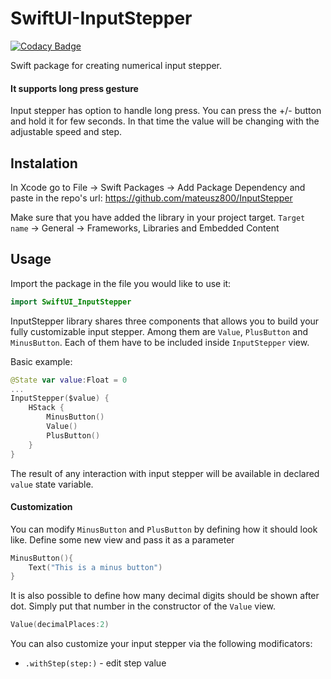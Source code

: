 # SwiftUI-InputStepper

[![Codacy Badge](https://api.codacy.com/project/badge/Grade/69794271002a4381a57b98303ba3ad16)](https://app.codacy.com/gh/mateusz800/InputStepper?utm_source=github.com&utm_medium=referral&utm_content=mateusz800/InputStepper&utm_campaign=Badge_Grade_Settings)

Swift package for creating numerical input stepper.



#### It supports long press gesture
Input stepper has option to handle long press. You can press the +/- button and hold it for few seconds. In that time the value will be changing with the adjustable speed and step.

## Instalation

In Xcode go to File -> Swift Packages -> Add Package Dependency and paste in the repo's url: https://github.com/mateusz800/InputStepper

Make sure that you have added the library in your project target.
`Target name` -> General -> Frameworks, Libraries and Embedded Content



## Usage
Import the package in the file you would like to use it: 
```swift
import SwiftUI_InputStepper
```

InputStepper library shares three components that allows you to build your fully customizable input stepper. Among them are `Value`, `PlusButton` and `MinusButton`. Each of them have to be included inside `InputStepper` view.

Basic example:


```swift
@State var value:Float = 0
...
InputStepper($value) {
    HStack {
        MinusButton()
        Value()
        PlusButton()
    }
}
```

The result of any interaction with input stepper will be available in declared `value` state variable.

#### Customization

You can modify `MinusButton` and `PlusButton` by defining how it should look like. Define some new view and pass it as a parameter

```swift
MinusButton(){
    Text("This is a minus button")
}
```

It is also possible to define how many decimal digits should be shown after dot. Simply put that number in the constructor of the `Value` view.
```swift
Value(decimalPlaces:2)
```

You can also customize your input stepper via the following modificators:
* `.withStep(step:)` - edit step value





